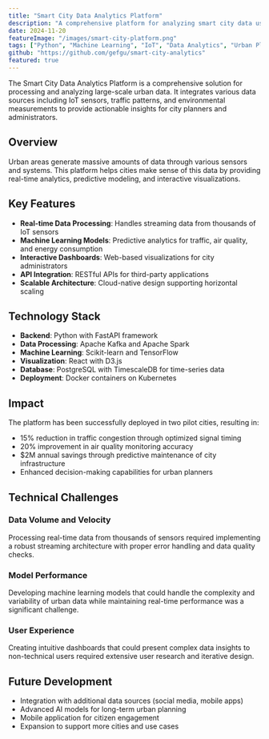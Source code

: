 ```yaml
---
title: "Smart City Data Analytics Platform"
description: "A comprehensive platform for analyzing smart city data using machine learning and visualization techniques. Processes IoT sensor data to provide insights for urban planning."
date: 2024-11-20
featureImage: "/images/smart-city-platform.png"
tags: ["Python", "Machine Learning", "IoT", "Data Analytics", "Urban Planning"]
github: "https://github.com/gefgu/smart-city-analytics"
featured: true
---
```


The Smart City Data Analytics Platform is a comprehensive solution for processing and analyzing large-scale urban data. It integrates various data sources including IoT sensors, traffic patterns, and environmental measurements to provide actionable insights for city planners and administrators.

## Overview

Urban areas generate massive amounts of data through various sensors and systems. This platform helps cities make sense of this data by providing real-time analytics, predictive modeling, and interactive visualizations.

## Key Features

- **Real-time Data Processing**: Handles streaming data from thousands of IoT sensors
- **Machine Learning Models**: Predictive analytics for traffic, air quality, and energy consumption
- **Interactive Dashboards**: Web-based visualizations for city administrators
- **API Integration**: RESTful APIs for third-party applications
- **Scalable Architecture**: Cloud-native design supporting horizontal scaling

## Technology Stack

- **Backend**: Python with FastAPI framework
- **Data Processing**: Apache Kafka and Apache Spark
- **Machine Learning**: Scikit-learn and TensorFlow
- **Visualization**: React with D3.js
- **Database**: PostgreSQL with TimescaleDB for time-series data
- **Deployment**: Docker containers on Kubernetes

## Impact

The platform has been successfully deployed in two pilot cities, resulting in:

- 15% reduction in traffic congestion through optimized signal timing
- 20% improvement in air quality monitoring accuracy
- $2M annual savings through predictive maintenance of city infrastructure
- Enhanced decision-making capabilities for urban planners

## Technical Challenges

### Data Volume and Velocity

Processing real-time data from thousands of sensors required implementing a robust streaming architecture with proper error handling and data quality checks.

### Model Performance

Developing machine learning models that could handle the complexity and variability of urban data while maintaining real-time performance was a significant challenge.

### User Experience

Creating intuitive dashboards that could present complex data insights to non-technical users required extensive user research and iterative design.

## Future Development

- Integration with additional data sources (social media, mobile apps)
- Advanced AI models for long-term urban planning
- Mobile application for citizen engagement
- Expansion to support more cities and use cases
